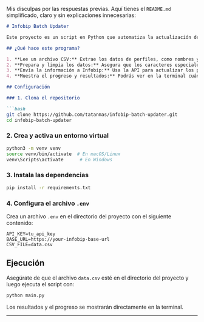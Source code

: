 Mis disculpas por las respuestas previas. Aquí tienes el `README.md` simplificado, claro y sin explicaciones innecesarias:

```markdown
# Infobip Batch Updater

Este proyecto es un script en Python que automatiza la actualización de perfiles en Infobip utilizando su API de Batch Update.

## ¿Qué hace este programa?

1. **Lee un archivo CSV:** Extrae los datos de perfiles, como nombres y números de teléfono.
2. **Prepara y limpia los datos:** Asegura que los caracteres especiales se manejen correctamente.
3. **Envía la información a Infobip:** Usa la API para actualizar los perfiles en lotes de hasta 200 registros.
4. **Muestra el progreso y resultados:** Podrás ver en la terminal cuántos perfiles se actualizaron con éxito y si hubo errores.

## Configuración

### 1. Clona el repositorio

```bash
git clone https://github.com/tatanmas/infobip-batch-updater.git
cd infobip-batch-updater
```

### 2. Crea y activa un entorno virtual

```bash
python3 -m venv venv
source venv/bin/activate  # En macOS/Linux
venv\Scripts\activate      # En Windows
```

### 3. Instala las dependencias

```bash
pip install -r requirements.txt
```

### 4. Configura el archivo `.env`

Crea un archivo `.env` en el directorio del proyecto con el siguiente contenido:

```env
API_KEY=tu_api_key
BASE_URL=https://your-infobip-base-url
CSV_FILE=data.csv
```

## Ejecución

Asegúrate de que el archivo `data.csv` esté en el directorio del proyecto y luego ejecuta el script con:

```bash
python main.py
```

Los resultados y el progreso se mostrarán directamente en la terminal.

---
